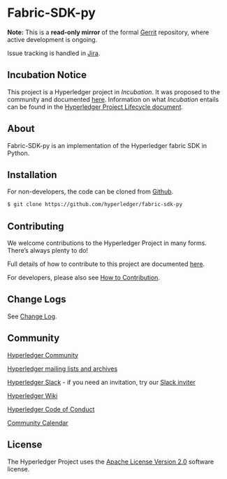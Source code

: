 # Fabric-SDK-py

**Note:** This is a **read-only mirror** of the formal [Gerrit](https://gerrit.hyperledger.org/r/#/admin/projects/fabric-sdk-py) repository, where active development is ongoing.

Issue tracking is handled in [Jira](https://jira.hyperledger.org/secure/RapidBoard.jspa?projectKey=FAB&rapidView=5&view=planning).

## Incubation Notice

This project is a Hyperledger project in _Incubation_. It was proposed to the community and documented [here](https://docs.google.com/document/d/1N-KbwlFb7Oo_pTG2NjjLTqwlhqp_kjyv5fco7VH8WrE/). Information on what _Incubation_ entails can be found in the [Hyperledger Project Lifecycle document](https://goo.gl/4edNRc).

## About

Fabric-SDK-py is an implementation of the Hyperledger fabric SDK in Python.

## Installation

For non-developers, the code can be cloned from [Github](https://github.com/hyperledger/fabric-sdk-py).

```sh
$ git clone https://github.com/hyperledger/fabric-sdk-py
```

## Contributing
We welcome contributions to the Hyperledger Project in many forms. There’s always plenty to do!

Full details of how to contribute to this project are documented [here](http://hyperledger-fabric.readthedocs.io/en/latest/CONTRIBUTING/).

For developers, please also see [How to Contribution](docs/contribution.md).

## Change Logs
See [Change Log](docs/change_log.md).
 
## Community

[Hyperledger Community](https://www.hyperledger.org/community)

[Hyperledger mailing lists and archives](http://lists.hyperledger.org/)

[Hyperledger Slack](http://hyperledgerproject.slack.com) - if you need an invitation, try our [Slack inviter](https://slack.hyperledger.org)

[Hyperledger Wiki](https://github.com/hyperledger/hyperledger/wiki)

[Hyperledger Code of Conduct](https://github.com/hyperledger/hyperledger/wiki/Hyperledger-Project-Code-of-Conduct)

[Community Calendar](https://github.com/hyperledger/hyperledger/wiki/PublicMeetingCalendar)

## License <a name="license"></a>
The Hyperledger Project uses the [Apache License Version 2.0](LICENSE) software
license.
